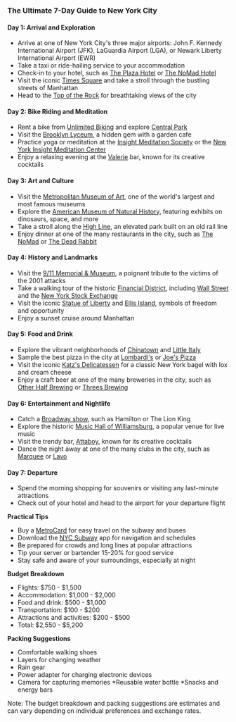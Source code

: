 ### The Ultimate 7-Day Guide to New York City
#### Day 1: Arrival and Exploration
* Arrive at one of New York City's three major airports: John F. Kennedy International Airport (JFK), LaGuardia Airport (LGA), or Newark Liberty International Airport (EWR)
* Take a taxi or ride-hailing service to your accommodation
* Check-in to your hotel, such as [The Plaza Hotel](https://www.theplazany.com/) or [The NoMad Hotel](https://www.thenomadhotel.com/)  
* Visit the iconic [Times Square](https://www.timessquarenyc.org/) and take a stroll through the bustling streets of Manhattan
* Head to the [Top of the Rock](https://www.topoftherocknyc.com/) for breathtaking views of the city

#### Day 2: Bike Riding and Meditation
* Rent a bike from [Unlimited Biking](https://www.unlimitedbiking.com/) and explore [Central Park](https://www.centralparknyc.org/)    
* Visit the [Brooklyn Lyceum](https://www.brooklynlyceum.com/), a hidden gem with a garden cafe
* Practice yoga or meditation at the [Insight Meditation Society](https://www.insightmeditationcenter.org/) or the [New York Insight Meditation Center](https://www.nyimc.org/)
* Enjoy a relaxing evening at the [Valerie](https://www.valerienyc.com/) bar, known for its creative cocktails

#### Day 3: Art and Culture
* Visit the [Metropolitan Museum of Art](https://www.metmuseum.org/), one of the world's largest and most famous museums
* Explore the [American Museum of Natural History](https://www.amnh.org/), featuring exhibits on dinosaurs, space, and more
* Take a stroll along the [High Line](https://www.thehighline.org/), an elevated park built on an old rail line
* Enjoy dinner at one of the many restaurants in the city, such as [The NoMad](https://www.thenomadhotel.com/restaurant) or [The Dead Rabbit](https://www.deadrabbitnyc.com/)

#### Day 4: History and Landmarks
* Visit the [9/11 Memorial & Museum](https://www.911memorial.org/), a poignant tribute to the victims of the 2001 attacks
* Take a walking tour of the historic [Financial District](https://www.nycgo.com/neighborhoods/lower-manhattan/financial-district), including [Wall Street](https://www.nycgo.com/attractions/wall-street) and the [New York Stock Exchange](https://www.nyse.com/)
* Visit the iconic [Statue of Liberty](https://www.libertyellisfoundation.org/) and [Ellis Island](https://www.libertyellisfoundation.org/ellis-island/), symbols of freedom and opportunity
* Enjoy a sunset cruise around Manhattan

#### Day 5: Food and Drink
* Explore the vibrant neighborhoods of [Chinatown](https://www.nycgo.com/neighborhoods/lower-manhattan/chinatown) and [Little Italy](https://www.nycgo.com/neighborhoods/lower-manhattan/little-italy)
* Sample the best pizza in the city at [Lombardi's](https://www.lombardispizza.com/) or [Joe's Pizza](https://www.joespizzanyc.com/)   
* Visit the iconic [Katz's Delicatessen](https://www.katzsdelicatessen.com/) for a classic New York bagel with lox and cream cheese    
* Enjoy a craft beer at one of the many breweries in the city, such as [Other Half Brewing](https://www.otherhalfbrewing.com/) or [Threes Brewing](https://www.threesbrewing.com/)

#### Day 6: Entertainment and Nightlife
* Catch a [Broadway show](https://www.broadway.com/), such as Hamilton or The Lion King
* Explore the historic [Music Hall of Williamsburg](https://www.musichallofwilliamsburg.com/), a popular venue for live music
* Visit the trendy bar, [Attaboy](https://www.attaboy.com/), known for its creative cocktails
* Dance the night away at one of the many clubs in the city, such as [Marquee](https://www.marqueenyc.com/) or [Lavo](https://www.lavony.com/)

#### Day 7: Departure
* Spend the morning shopping for souvenirs or visiting any last-minute attractions
* Check out of your hotel and head to the airport for your departure flight

**Practical Tips**
* Buy a [MetroCard](https://www.mta.info/metrocard) for easy travel on the subway and buses
* Download the [NYC Subway](https://www.appstore.com/nycsubway) app for navigation and schedules
* Be prepared for crowds and long lines at popular attractions
* Tip your server or bartender 15-20% for good service
* Stay safe and aware of your surroundings, especially at night

**Budget Breakdown**
* Flights: $750 - $1,500
* Accommodation: $1,000 - $2,000
* Food and drink: $500 - $1,000
* Transportation: $100 - $200
* Attractions and activities: $200 - $500
* Total: $2,550 - $5,200

**Packing Suggestions**
* Comfortable walking shoes
* Layers for changing weather
* Rain gear
* Power adapter for charging electronic devices
* Camera for capturing memories
*Reusable water bottle
*Snacks and energy bars

Note: The budget breakdown and packing suggestions are estimates and can vary depending on individual preferences and exchange rates.